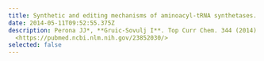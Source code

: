 ```yaml
---
title: Synthetic and editing mechanisms of aminoacyl-tRNA synthetases.
date: 2014-05-11T09:52:55.375Z
description: Perona JJ*, **Gruic-Sovulj I**. Top Curr Chem. 344 (2014) 1-41.
  <https://pubmed.ncbi.nlm.nih.gov/23852030/>
selected: false
---
```

